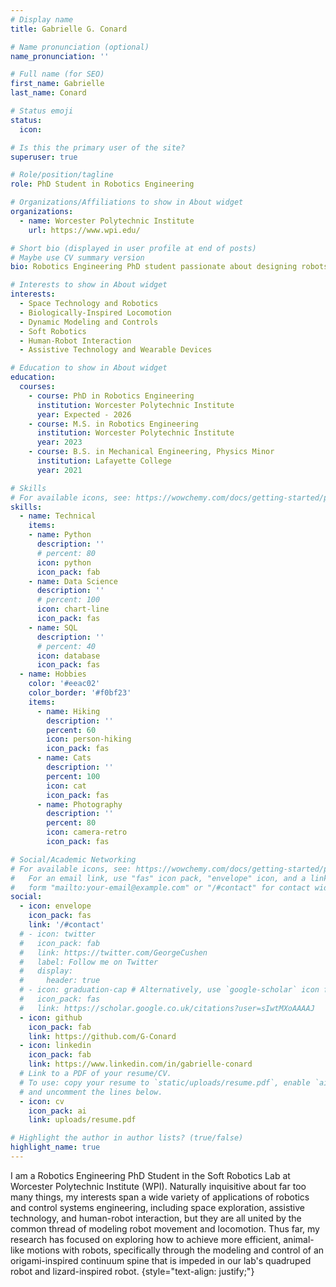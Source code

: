 ```yaml
---
# Display name
title: Gabrielle G. Conard

# Name pronunciation (optional)
name_pronunciation: ''

# Full name (for SEO)
first_name: Gabrielle
last_name: Conard

# Status emoji
status:
  icon: 

# Is this the primary user of the site?
superuser: true

# Role/position/tagline
role: PhD Student in Robotics Engineering

# Organizations/Affiliations to show in About widget
organizations:
  - name: Worcester Polytechnic Institute
    url: https://www.wpi.edu/

# Short bio (displayed in user profile at end of posts)
# Maybe use CV summary version
bio: Robotics Engineering PhD student passionate about designing robots from top to bottom with experience in mechatronics and PCB design, classical and modern control theory, dynamics modeling, and bridging the gap between simulations and physical robots. Particular interests include space technology, assistive technology, and human-robot interaction.

# Interests to show in About widget
interests:
  - Space Technology and Robotics
  - Biologically-Inspired Locomotion
  - Dynamic Modeling and Controls
  - Soft Robotics
  - Human-Robot Interaction
  - Assistive Technology and Wearable Devices

# Education to show in About widget
education:
  courses:
    - course: PhD in Robotics Engineering
      institution: Worcester Polytechnic Institute
      year: Expected - 2026
    - course: M.S. in Robotics Engineering
      institution: Worcester Polytechnic Institute
      year: 2023
    - course: B.S. in Mechanical Engineering, Physics Minor
      institution: Lafayette College
      year: 2021

# Skills
# For available icons, see: https://wowchemy.com/docs/getting-started/page-builder/#icons
skills:
  - name: Technical
    items:
    - name: Python
      description: ''
      # percent: 80
      icon: python
      icon_pack: fab
    - name: Data Science
      description: ''
      # percent: 100
      icon: chart-line
      icon_pack: fas
    - name: SQL
      description: ''
      # percent: 40
      icon: database
      icon_pack: fas
  - name: Hobbies
    color: '#eeac02'
    color_border: '#f0bf23'
    items:
      - name: Hiking
        description: ''
        percent: 60
        icon: person-hiking
        icon_pack: fas
      - name: Cats
        description: ''
        percent: 100
        icon: cat
        icon_pack: fas
      - name: Photography
        description: ''
        percent: 80
        icon: camera-retro
        icon_pack: fas

# Social/Academic Networking
# For available icons, see: https://wowchemy.com/docs/getting-started/page-builder/#icons
#   For an email link, use "fas" icon pack, "envelope" icon, and a link in the
#   form "mailto:your-email@example.com" or "/#contact" for contact widget.
social:
  - icon: envelope
    icon_pack: fas
    link: '/#contact'
  # - icon: twitter
  #   icon_pack: fab
  #   link: https://twitter.com/GeorgeCushen
  #   label: Follow me on Twitter
  #   display:
  #     header: true
  # - icon: graduation-cap # Alternatively, use `google-scholar` icon from `ai` icon pack
  #   icon_pack: fas
  #   link: https://scholar.google.co.uk/citations?user=sIwtMXoAAAAJ
  - icon: github
    icon_pack: fab
    link: https://github.com/G-Conard
  - icon: linkedin
    icon_pack: fab
    link: https://www.linkedin.com/in/gabrielle-conard
  # Link to a PDF of your resume/CV.
  # To use: copy your resume to `static/uploads/resume.pdf`, enable `ai` icons in `params.yaml`,
  # and uncomment the lines below.
  - icon: cv
    icon_pack: ai
    link: uploads/resume.pdf

# Highlight the author in author lists? (true/false)
highlight_name: true
---
```


I am a Robotics Engineering PhD Student in the Soft Robotics Lab at Worcester Polytechnic Institute (WPI). Naturally inquisitive about far too many things, my interests span a wide variety of applications of robotics and control systems engineering, including space exploration, assistive technology, and human-robot interaction, but they are all united by the common thread of modeling robot movement and locomotion. Thus far, my research has focused on exploring how to achieve more efficient, animal-like motions with robots, specifically through the modeling and control of an origami-inspired continuum spine that is impeded in our lab's quadruped robot and lizard-inspired robot.
{style="text-align: justify;"}
